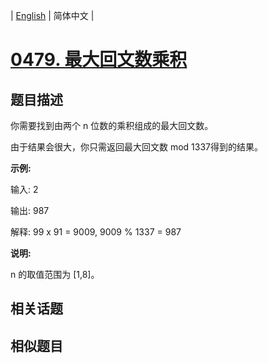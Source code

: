 
| [English](README_EN.md) | 简体中文 |
# [0479. 最大回文数乘积](https://leetcode-cn.com/problems/largest-palindrome-product/)
## 题目描述
<p>你需要找到由两个 n 位数的乘积组成的最大回文数。</p>

<p>由于结果会很大，你只需返回最大回文数 mod 1337得到的结果。</p>

<p><strong>示例:</strong></p>

<p>输入: 2</p>

<p>输出: 987</p>

<p>解释: 99 x 91 = 9009, 9009 % 1337 = 987</p>

<p><strong>说明:</strong></p>

<p>n 的取值范围为&nbsp;[1,8]。</p>

## 相关话题

## 相似题目

